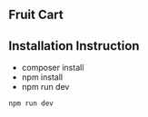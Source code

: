 ## Fruit Cart

## Installation Instruction

-   composer install
-   npm install
-   npm run dev

```npm run dev```
